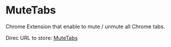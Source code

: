 # MuteTabs
Chrome Extension that enable to mute / unmute all Chrome tabs.

Direc URL to store: [MuteTabs](https://chrome.google.com/webstore/detail/mute-tabs/dmnijdnindlggpbphaokobmejlkmneip)
